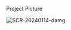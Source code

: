 Project Picture

![SCR-20240114-damg](https://github.com/meheraz1100/architects-website/assets/124299889/31691850-19a3-48f3-9268-acae4778afa6)
